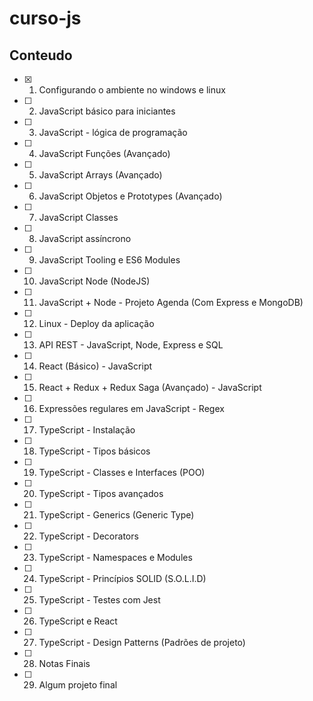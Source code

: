 # curso-js

## Conteudo 
- [x] 1. Configurando o ambiente no windows e linux
- [  ] 2. JavaScript básico para iniciantes
- [  ] 3. JavaScript - lógica de programação
- [  ] 4. JavaScript Funções (Avançado)
- [  ] 5. JavaScript Arrays (Avançado)
- [  ] 6. JavaScript Objetos e Prototypes (Avançado)
- [  ] 7. JavaScript Classes
- [  ] 8. JavaScript assíncrono
- [  ] 9. JavaScript Tooling e ES6 Modules
- [  ] 10. JavaScript Node (NodeJS)
- [  ] 11. JavaScript + Node - Projeto Agenda (Com Express e MongoDB)
- [  ] 12. Linux - Deploy da aplicação
- [  ] 13. API REST - JavaScript, Node, Express e SQL
- [  ] 14. React (Básico) - JavaScript
- [  ] 15. React + Redux + Redux Saga (Avançado) - JavaScript
- [  ] 16. Expressões regulares em JavaScript - Regex 
- [  ] 17. TypeScript - Instalação
- [  ] 18. TypeScript - Tipos básicos
- [  ] 19. TypeScript - Classes e Interfaces (POO)
- [  ] 20. TypeScript - Tipos avançados
- [  ] 21. TypeScript - Generics (Generic Type)
- [  ] 22. TypeScript - Decorators
- [  ] 23. TypeScript - Namespaces e Modules
- [  ] 24. TypeScript - Princípios SOLID (S.O.L.I.D)
- [  ] 25. TypeScript - Testes com Jest
- [  ] 26. TypeScript e React 
- [  ] 27. TypeScript - Design Patterns (Padrões de projeto)
- [  ] 28. Notas Finais
- [  ] 29. Algum projeto final

